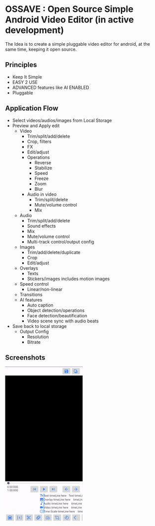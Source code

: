 # OSSAVE : Open Source Simple Android Video Editor (in active development)

The Idea is to create a simple pluggable video editor for android, at the same time, keeping it open source.

## Principles
* Keep It Simple
* EASY 2 USE
* ADVANCED features like AI ENABLED
* Pluggable

## Application Flow
  - Select videos/audios/images from Local Storage
  - Preview and Apply edit
    - Video
      - Trim/split/add/delete
      - Crop, filters
      - FX
      - Edit/adjust
      - Operations
        - Reverse
        - Stabilize
        - Speed
        - Freeze
        - Zoom
        - Blur 
      - Audio in video
        - Trim/split/delete
        - Mute/volume control
        - Mix
    - Audio
      - Trim/split/add/delete
      - Sound effects
      - Mix
      - Mute/volume control
      - Multi-track control/output config
    - Images
      - Trim/add/delete/duplicate
      - Crop
      - Edit/adjust
    - Overlays
      - Texts
      - Stickers/images includes motion images
    - Speed control
      - Linear/non-linear
    - Transitions
    - AI features
      - Auto caption
      - Object detection/operations
      - Face detection/beautification
      - Video scene sync with audio beats
  - Save back to local storage
     - Output Config
       - Resolution
       - Bitrate

## Screenshots
<p align="left">
  <img src="./images/Screenshot_20231214_033218.jpg" width="250" title="Initial UI">
</p>
